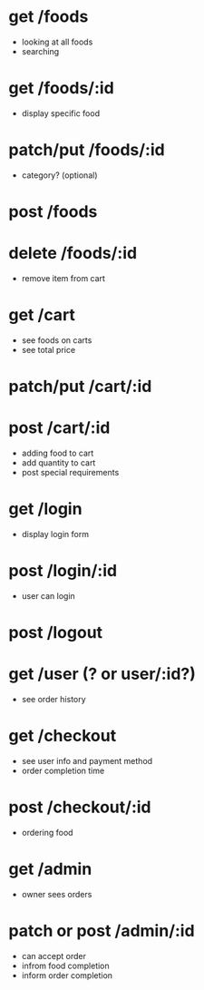 
# get         /foods
  * looking at all foods
  * searching

# get         /foods/:id
  * display specific food

# patch/put   /foods/:id
  * category? (optional)
# post        /foods

# delete      /foods/:id
  * remove item from cart




# get         /cart
  * see foods on carts
  * see total price

# patch/put   /cart/:id
  

# post   /cart/:id
  * adding food to cart
  * add quantity to cart
  * post special requirements



# get  /login
  * display login form
# post /login/:id
  * user can login
# post /logout

# get /user (? or user/:id?) 
  * see order history


# get /checkout
  * see user info and payment method 
  * order completion time
# post /checkout/:id
  * ordering food



# get /admin
  * owner sees orders

# patch or post /admin/:id 
  * can accept order
  * infrom food completion
  * inform order completion